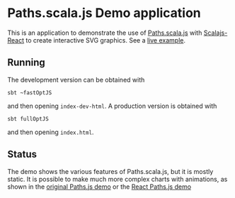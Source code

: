 Paths.scala.js Demo application
=========================

This is an application to demonstrate the use of [Paths.scala.js](https://github.com/andreaferretti/paths-scala-js) with [Scalajs-React](https://github.com/japgolly/scalajs-react) to create interactive SVG graphics. See a [live example](http://andreaferretti.github.io/paths-scala-js-demo/).

Running
-------

The development version can be obtained with

    sbt ~fastOptJS

and then opening `index-dev-html`. A production version is obtained with

    sbt fullOptJS

and then opening `index.html`.


Status
------

The demo shows the various features of Paths.scala.js, but it is mostly static.
It is possible to make much more complex charts with animations, as shown in the
[original Paths.js demo](http://andreaferretti.github.io/paths-js-demo) or the
[React Paths.js demo](https://github.com/andreaferretti/paths-js-react-demo)